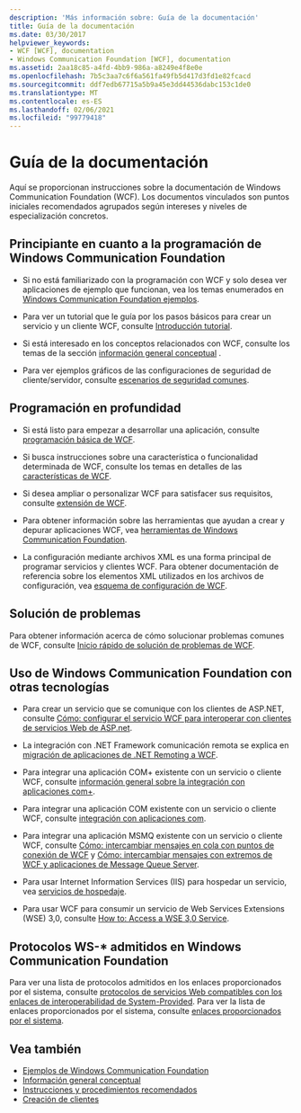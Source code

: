 ```yaml
---
description: 'Más información sobre: Guía de la documentación'
title: Guía de la documentación
ms.date: 03/30/2017
helpviewer_keywords:
- WCF [WCF], documentation
- Windows Communication Foundation [WCF], documentation
ms.assetid: 2aa18c85-a4fd-4bb9-986a-a8249e4f8e0e
ms.openlocfilehash: 7b5c3aa7c6f6a561fa49fb5d417d3fd1e82fcacd
ms.sourcegitcommit: ddf7edb67715a5b9a45e3dd44536dabc153c1de0
ms.translationtype: MT
ms.contentlocale: es-ES
ms.lasthandoff: 02/06/2021
ms.locfileid: "99779418"
---
```

# <a name="guide-to-the-documentation"></a>Guía de la documentación

Aquí se proporcionan instrucciones sobre la documentación de Windows Communication Foundation (WCF). Los documentos vinculados son puntos iniciales recomendados agrupados según intereses y niveles de especialización concretos.  
  
## <a name="new-to-windows-communication-foundation-programming"></a>Principiante en cuanto a la programación de Windows Communication Foundation  
  
- Si no está familiarizado con la programación con WCF y solo desea ver aplicaciones de ejemplo que funcionan, vea los temas enumerados en [Windows Communication Foundation ejemplos](./samples/index.md).  
  
- Para ver un tutorial que le guía por los pasos básicos para crear un servicio y un cliente WCF, consulte [Introducción tutorial](getting-started-tutorial.md).  
  
- Si está interesado en los conceptos relacionados con WCF, consulte los temas de la sección [información general conceptual](conceptual-overview.md) .  
  
- Para ver ejemplos gráficos de las configuraciones de seguridad de cliente/servidor, consulte [escenarios de seguridad comunes](./feature-details/common-security-scenarios.md).  
  
## <a name="programming-in-depth"></a>Programación en profundidad  
  
- Si está listo para empezar a desarrollar una aplicación, consulte [programación básica de WCF](basic-wcf-programming.md).  
  
- Si busca instrucciones sobre una característica o funcionalidad determinada de WCF, consulte los temas en detalles de las [características de WCF](./feature-details/index.md).  
  
- Si desea ampliar o personalizar WCF para satisfacer sus requisitos, consulte [extensión de WCF](./extending/index.md).  
  
- Para obtener información sobre las herramientas que ayudan a crear y depurar aplicaciones WCF, vea [herramientas de Windows Communication Foundation](tools.md).  
  
- La configuración mediante archivos XML es una forma principal de programar servicios y clientes WCF. Para obtener documentación de referencia sobre los elementos XML utilizados en los archivos de configuración, vea [esquema de configuración de WCF](../configure-apps/file-schema/wcf/index.md).  
  
## <a name="troubleshooting"></a>Solución de problemas  

 Para obtener información acerca de cómo solucionar problemas comunes de WCF, consulte [Inicio rápido de solución de problemas de WCF](wcf-troubleshooting-quickstart.md).  
  
## <a name="using-windows-communication-foundation-with-other-technologies"></a>Uso de Windows Communication Foundation con otras tecnologías  
  
- Para crear un servicio que se comunique con los clientes de ASP.NET, consulte [Cómo: configurar el servicio WCF para interoperar con clientes de servicios Web de ASP.net](./feature-details/config-wcf-service-with-aspnet-web-service.md).  
  
- La integración con .NET Framework comunicación remota se explica en [migración de aplicaciones de .NET Remoting a WCF](./feature-details/migrating-net-remoting-applications-to-wcf.md).  
  
- Para integrar una aplicación COM+ existente con un servicio o cliente WCF, consulte [información general sobre la integración con aplicaciones com+](./feature-details/integrating-with-com-plus-applications-overview.md).  
  
- Para integrar una aplicación COM existente con un servicio o cliente WCF, consulte [integración con aplicaciones com](./feature-details/integrating-with-com-applications.md).  
  
- Para integrar una aplicación MSMQ existente con un servicio o cliente WCF, consulte [Cómo: intercambiar mensajes en cola con puntos de conexión de WCF](./feature-details/how-to-exchange-queued-messages-with-wcf-endpoints.md) y [Cómo: intercambiar mensajes con extremos de WCF y aplicaciones de Message Queue Server](./feature-details/how-to-exchange-messages-with-wcf-endpoints-and-message-queuing-applications.md).  
  
- Para usar Internet Information Services (IIS) para hospedar un servicio, vea [servicios de hospedaje](hosting-services.md).  
  
- Para usar WCF para consumir un servicio de Web Services Extensions (WSE) 3,0, consulte [How to: Access a WSE 3,0 Service](./feature-details/how-to-access-a-wse-3-0-service-with-a-wcf-client.md).  
  
## <a name="ws--protocols-supported-in-windows-communication-foundation"></a>Protocolos WS-* admitidos en Windows Communication Foundation  

 Para ver una lista de protocolos admitidos en los enlaces proporcionados por el sistema, consulte [protocolos de servicios Web compatibles con los enlaces de interoperabilidad de System-Provided](./feature-details/web-services-protocols-supported-by-system-provided-interoperability-bindings.md). Para ver la lista de enlaces proporcionados por el sistema, consulte [enlaces proporcionados por el sistema](system-provided-bindings.md).  
  
## <a name="see-also"></a>Vea también

- [Ejemplos de Windows Communication Foundation](./samples/index.md)
- [Información general conceptual](conceptual-overview.md)
- [Instrucciones y procedimientos recomendados](guidelines-and-best-practices.md)
- [Creación de clientes](building-clients.md)
